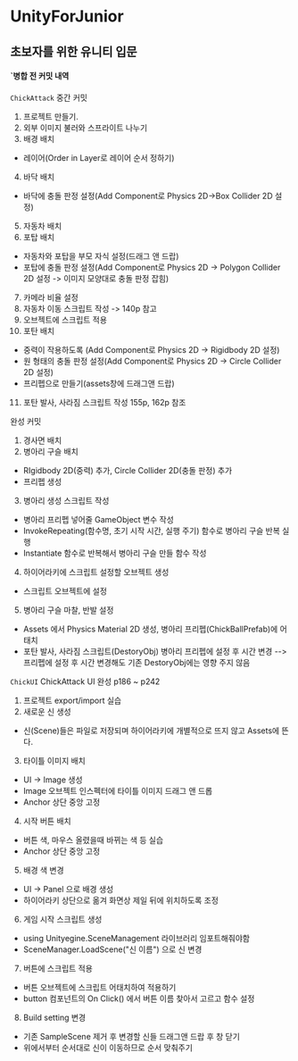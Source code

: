 # UnityForJunior

## 초보자를 위한 유니티 입문
#### `병합 전 커밋 내역
`ChickAttack`
중간 커밋
1. 프로젝트 만들기.
2. 외부 이미지 불러와 스프라이트 나누기
3. 배경 배치
- 레이어(Order in Layer로 레이어 순서 정하기)
4. 바닥 배치
- 바닥에 충돌 판정 설정(Add Component로 Physics 2D->Box Collider 2D 설정)
5. 자동차 배치
6. 포탑 배치
- 자동차와 포탑을 부모 자식 설정(드래그 앤 드랍)
- 포탑에 충돌 판정 설정(Add Component로 Physics 2D -> Polygon Collider 2D 설정 -> 이미지 모양대로 충돌 판정 잡힘)
7. 카메라 비율 설정
8. 자동차 이동 스크립트 작성 -> 140p 참고
9. 오브젝트에 스크립트 적용
10. 포탄 배치
- 중력이 작용하도록 (Add Component로 Physics 2D -> Rigidbody 2D 설정)
- 원 형태의 충돌 판정 설정(Add Component로 Physics 2D -> Circle Collider 2D 설정)
- 프리펩으로 만들기(assets창에 드래그앤 드랍)
11. 포탄 발사, 사라짐 스크립트 작성 155p, 162p 참조

완성 커밋
1. 경사면 배치
2. 병아리 구슬 배치
- RIgidbody 2D(중력) 추가, Circle Collider 2D(충돌 판정) 추가
- 프리펩 생성
3. 병아리 생성 스크립트 작성
- 병아리 프리펩 넣어줄 GameObject 변수 작성
- InvokeRepeating(함수명, 초기 시작 시간, 실행 주기) 함수로 병아리 구슬 반복 실행
- Instantiate 함수로 반복해서 병아리 구슬 만들 함수 작성
4. 하이어라키에 스크립트 설정할 오브젝트 생성
- 스크립트 오브젝트에 설정
5. 병아리 구슬 마찰, 반발 설정
- Assets 에서 Physics Material 2D 생성, 병아리 프리펩(ChickBallPrefab)에 어태치
- 포탄 발사, 사라짐 스크립트(DestoryObj) 병아리 프리펩에 설정 후 시간 변경 --> 프리펩에 설정 후 시간 변경해도 기존 DestoryObj에는 영향 주지 않음

`ChickUI`
ChickAttack UI 완성
p186 ~ p242
1. 프로젝트 export/import 실습
2. 새로운 신 생성
- 신(Scene)들은 파일로 저장되며 하이어라키에 개별적으로 뜨지 않고 Assets에 뜬다.
3. 타이틀 이미지 배치
- UI -> Image 생성
- Image 오브젝트 인스펙터에 타이틀 이미지 드래그 앤 드롭
- Anchor 상단 중앙 고정
4. 시작 버튼 배치
- 버튼 색, 마우스 올렸을때 바뀌는 색 등 실습
- Anchor 상단 중앙 고정
5. 배경 색 변경
- UI -> Panel 으로 배경 생성
- 하이어라키 상단으로 옮겨 화면상 제일 뒤에 위치하도록 조정
6. 게임 시작 스크립트 생성
- using Unityegine.SceneManagement 라이브러리 임포트해줘야함
- SceneManager.LoadScene("신 이름") 으로 신 변경
7. 버튼에 스크립트 적용
- 버튼 오브젝트에 스크립트 어태치하여 적용하기
- button 컴포넌트의 On Click() 에서 버튼 이름 찾아서 고르고 함수 설정
8. Build setting 변경
- 기존 SampleScene 제거 후 변경할 신들 드래그앤 드랍 후 창 닫기
- 위에서부터 순서대로 신이 이동하므로 순서 맞춰주기